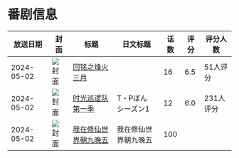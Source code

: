 # 番剧信息

|放送日期|封面|标题|日文标题|话数|评分|评分人数|
|---|---|---|---|---|---|---|
|2024-05-02|![封面](https://lain.bgm.tv/pic/cover/c/2d/7b/405269_8eTWQ.jpg)|[回铭之烽火三月](https://bangumi.tv/subject/405269)||16|6.5|51人评分|
|2024-05-02|![封面](https://lain.bgm.tv/pic/cover/c/e0/73/457956_pglP1.jpg)|[时光巡逻队 第一季](https://bangumi.tv/subject/457956)|T・Pぼん シーズン1|12|6.0|231人评分|
|2024-05-02|![封面](https://lain.bgm.tv/pic/cover/c/c4/bf/516665_m5k16.jpg)|[我在修仙世界朝九晚五](https://bangumi.tv/subject/516665)|我在修仙世界朝九晚五|100|||
